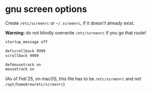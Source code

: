 # gnu screen options

Create `/etc/screenrc` or `~/.screenrc`, if it doesn't already exist.

**Warning:** do not blindly overwrite `/etc/screenrc` if you go that route!

```bash
startup_message off

defscrollback 9999
scrollback 9999

defmousetrack on
mousetrack on
```
(As of Feb'25, on macOS, this file has to be `/etc/screenrc` and *not* `/opt/homebrew/etc/screenrc`)
